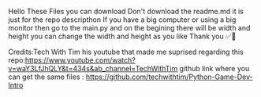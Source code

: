 Hello
These Files you can download
Don't download the readme.md it is just for the repo descripthon
If you have a big computer or using a big monitor then go to the main.py and on the begining there will be width and height you can change the width and height as you like
Thank you ✅👋

Credits:Tech With Tim
his youtube that made me suprised regarding this repo:https://www.youtube.com/watch?v=waY3LfJhQLY&t=434s&ab_channel=TechWithTim
github link where you can get the same files : https://github.com/techwithtim/Python-Game-Dev-Intro
